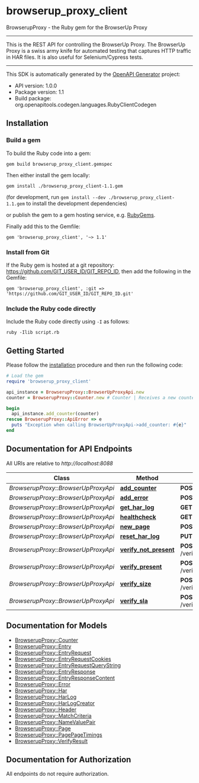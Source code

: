 # browserup_proxy_client

BrowserupProxy - the Ruby gem for the BrowserUp Proxy

___
This is the REST API for controlling the BrowserUp Proxy.
The BrowserUp Proxy is a swiss army knife for automated testing that
captures HTTP traffic in HAR files. It is also useful for Selenium/Cypress tests.
___


This SDK is automatically generated by the [OpenAPI Generator](https://openapi-generator.tech) project:

- API version: 1.0.0
- Package version: 1.1
- Build package: org.openapitools.codegen.languages.RubyClientCodegen

## Installation

### Build a gem

To build the Ruby code into a gem:

```shell
gem build browserup_proxy_client.gemspec
```

Then either install the gem locally:

```shell
gem install ./browserup_proxy_client-1.1.gem
```

(for development, run `gem install --dev ./browserup_proxy_client-1.1.gem` to install the development dependencies)

or publish the gem to a gem hosting service, e.g. [RubyGems](https://rubygems.org/).

Finally add this to the Gemfile:

    gem 'browserup_proxy_client', '~> 1.1'

### Install from Git

If the Ruby gem is hosted at a git repository: https://github.com/GIT_USER_ID/GIT_REPO_ID, then add the following in the Gemfile:

    gem 'browserup_proxy_client', :git => 'https://github.com/GIT_USER_ID/GIT_REPO_ID.git'

### Include the Ruby code directly

Include the Ruby code directly using `-I` as follows:

```shell
ruby -Ilib script.rb
```

## Getting Started

Please follow the [installation](#installation) procedure and then run the following code:

```ruby
# Load the gem
require 'browserup_proxy_client'

api_instance = BrowserupProxy::BrowserUpProxyApi.new
counter = BrowserupProxy::Counter.new # Counter | Receives a new counter to add. The counter is stored, under the hood, in an array in the har under the _counters key

begin
  api_instance.add_counter(counter)
rescue BrowserupProxy::ApiError => e
  puts "Exception when calling BrowserUpProxyApi->add_counter: #{e}"
end

```

## Documentation for API Endpoints

All URIs are relative to *http://localhost:8088*

Class | Method | HTTP request | Description
------------ | ------------- | ------------- | -------------
*BrowserupProxy::BrowserUpProxyApi* | [**add_counter**](docs/BrowserUpProxyApi.md#add_counter) | **POST** /har/counters | 
*BrowserupProxy::BrowserUpProxyApi* | [**add_error**](docs/BrowserUpProxyApi.md#add_error) | **POST** /har/errors | 
*BrowserupProxy::BrowserUpProxyApi* | [**get_har_log**](docs/BrowserUpProxyApi.md#get_har_log) | **GET** /har | 
*BrowserupProxy::BrowserUpProxyApi* | [**healthcheck**](docs/BrowserUpProxyApi.md#healthcheck) | **GET** /healthcheck | 
*BrowserupProxy::BrowserUpProxyApi* | [**new_page**](docs/BrowserUpProxyApi.md#new_page) | **POST** /har/page | 
*BrowserupProxy::BrowserUpProxyApi* | [**reset_har_log**](docs/BrowserUpProxyApi.md#reset_har_log) | **PUT** /har | 
*BrowserupProxy::BrowserUpProxyApi* | [**verify_not_present**](docs/BrowserUpProxyApi.md#verify_not_present) | **POST** /verify/not_present/{name} | 
*BrowserupProxy::BrowserUpProxyApi* | [**verify_present**](docs/BrowserUpProxyApi.md#verify_present) | **POST** /verify/present/{name} | 
*BrowserupProxy::BrowserUpProxyApi* | [**verify_size**](docs/BrowserUpProxyApi.md#verify_size) | **POST** /verify/size/{size}/{name} | 
*BrowserupProxy::BrowserUpProxyApi* | [**verify_sla**](docs/BrowserUpProxyApi.md#verify_sla) | **POST** /verify/sla/{time}/{name} | 


## Documentation for Models

 - [BrowserupProxy::Counter](docs/Counter.md)
 - [BrowserupProxy::Entry](docs/Entry.md)
 - [BrowserupProxy::EntryRequest](docs/EntryRequest.md)
 - [BrowserupProxy::EntryRequestCookies](docs/EntryRequestCookies.md)
 - [BrowserupProxy::EntryRequestQueryString](docs/EntryRequestQueryString.md)
 - [BrowserupProxy::EntryResponse](docs/EntryResponse.md)
 - [BrowserupProxy::EntryResponseContent](docs/EntryResponseContent.md)
 - [BrowserupProxy::Error](docs/Error.md)
 - [BrowserupProxy::Har](docs/Har.md)
 - [BrowserupProxy::HarLog](docs/HarLog.md)
 - [BrowserupProxy::HarLogCreator](docs/HarLogCreator.md)
 - [BrowserupProxy::Header](docs/Header.md)
 - [BrowserupProxy::MatchCriteria](docs/MatchCriteria.md)
 - [BrowserupProxy::NameValuePair](docs/NameValuePair.md)
 - [BrowserupProxy::Page](docs/Page.md)
 - [BrowserupProxy::PagePageTimings](docs/PagePageTimings.md)
 - [BrowserupProxy::VerifyResult](docs/VerifyResult.md)


## Documentation for Authorization

 All endpoints do not require authorization.

